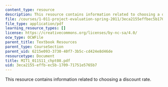 ```yaml
---
content_type: resource
description: This resource contains information related to choosing a discount rate.
file: /courses/1-011-project-evaluation-spring-2011/3eca2155effbec5b170971751e5765b7_MIT1_011S11_chpt08.pdf
file_type: application/pdf
learning_resource_types: []
license: https://creativecommons.org/licenses/by-nc-sa/4.0/
ocw_type: OCWFile
parent_title: Textbook Resources
parent_type: CourseSection
parent_uid: 6215e093-3730-40f7-3b5c-cd424e8d46de
resourcetype: Document
title: MIT1_011S11_chpt08.pdf
uid: 3eca2155-effb-ec5b-1709-71751e5765b7
---
```

This resource contains information related to choosing a discount rate.